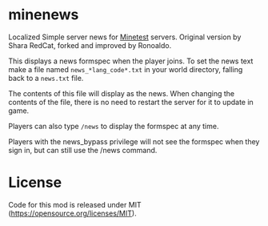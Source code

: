 # minenews

Localized Simple server news for [Minetest](https://www.minetest.net/) servers.
Original version by Shara RedCat, forked and improved by Ronoaldo.

This displays a news formspec when the player joins. To set the news text
make a file named `news_*lang_code*.txt` in your world directory, falling back
to a `news.txt` file.

The contents of this file will display as the news. When changing the contents
of the file, there is no need to restart the server for it to update in game.

Players can also type `/news` to display the formspec at any time.

Players with the news\_bypass privilege will not see the formspec when they
sign in, but can still use the /news command.


# License

Code for this mod is released under MIT (https://opensource.org/licenses/MIT).
